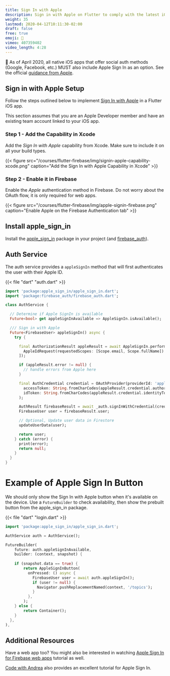 ```yaml
---
title: Sign In with Apple
description: Sign in with Apple on Flutter to comply with the latest iOS requirements
weight: 35
lastmod: 2020-04-12T10:11:30-02:00
draft: false
free: true
emoji: 🍎
vimeo: 407359402
video_length: 4:28
---
```


🚨 As of April 2020, all native iOS apps that offer social auth methods (Google, Facebook, etc.) MUST also include Apple Sign In as an option. See the official [guidance from Apple](https://developer.apple.com/app-store/review/guidelines/#sign-in-with-apple). 

## Sign in with Apple Setup

Follow the steps outlined below to implement [Sign In with Apple](https://developer.apple.com/sign-in-with-apple/) in a Flutter iOS app.

This section assumes that you are an Apple Developer member and have an existing team account linked to your iOS app. 

### Step 1 - Add the Capability in Xcode

Add the *Sign In with Apple* capability from Xcode. Make sure to include it on all your build types. 

{{< figure src="/courses/flutter-firebase/img/signin-apple-capability-xcode.png" caption="Add the Sign In with Apple Capability in Xcode" >}}

### Step 2 - Enable it in Firebase

Enable the *Apple* authentication method in Firebase. Do not worry about the OAuth flow, it is only required for web apps. 

{{< figure src="/courses/flutter-firebase/img/apple-signin-firebase.png" caption="Enable Apple on the Firebase Authentication tab" >}}


## Install apple_sign_in

Install the [apple_sign_in](https://pub.dev/packages/apple_sign_in) package in your project (and [firebase_auth](https://pub.dev/packages/firebase_auth)).


## Auth Service

The auth service provides a `appleSignIn` method that will first authenticates the user with their Apple ID. 

{{< file "dart" "auth.dart" >}}
```dart
import 'package:apple_sign_in/apple_sign_in.dart';
import 'package:firebase_auth/firebase_auth.dart';

class AuthService {

  // Determine if Apple SignIn is available
  Future<bool> get appleSignInAvailable => AppleSignIn.isAvailable();

  /// Sign in with Apple
  Future<FirebaseUser> appleSignIn() async {
    try {

      final AuthorizationResult appleResult = await AppleSignIn.performRequests([
        AppleIdRequest(requestedScopes: [Scope.email, Scope.fullName])
      ]);

      if (appleResult.error != null) {
        // handle errors from Apple here
      }

      final AuthCredential credential = OAuthProvider(providerId: 'apple.com').getCredential(
        accessToken: String.fromCharCodes(appleResult.credential.authorizationCode),
        idToken: String.fromCharCodes(appleResult.credential.identityToken),
      );

      AuthResult firebaseResult = await _auth.signInWithCredential(credential);
      FirebaseUser user = firebaseResult.user;

      // Optional, Update user data in Firestore
      updateUserData(user);

      return user;
    } catch (error) {
      print(error);
      return null;
    }
  }
}
```

# Example of Apple Sign In Button

We should only show the Sign In with Apple button when it's available on the device. Use a `FutureBuilder` to check availability, then show the prebuilt button from the apple_sign_in package. 

{{< file "dart" "login.dart" >}}
```dart
import 'package:apple_sign_in/apple_sign_in.dart';

AuthService auth = AuthService();

FutureBuilder(
    future: auth.appleSignInAvailable,
    builder: (context, snapshot) {
    
    if (snapshot.data == true) {
        return AppleSignInButton(
          onPressed: () async { 
            FirebaseUser user = await auth.appleSignIn();
            if (user != null) {
              Navigator.pushReplacementNamed(context, '/topics');
            }
          },
        );
    } else {
        return Container();
    }
  },
),
```

## Additional Resources

Have a web app too? You might also be interested in watching [Apple Sign In for Firebase web apps](https://fireship.io/lessons/apple-signin-with-firebase-tutorial/) tutorial as well.

[Code with Andrea](https://codewithandrea.com/videos/2020-01-20-apple-sign-in-flutter-firebase/) also provides an excellent tutorial for Apple Sign In.  